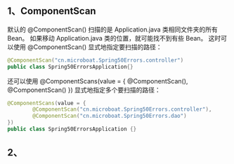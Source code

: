 ## 1、ComponentScan
默认的 @ComponentScan() 扫描的是 Application.java 类相同文件夹的所有 Bean。
如果移动 Application.java 类的位置，就可能找不到有些 Bean。
这时可以使用 @ComponentScan() 显式地指定要扫描的路径：
```java
@ComponentScan("cn.microboat.Spring50Errors.controller")
public class Spring50ErrorsApplication{}
```
还可以使用 
@ComponentScans(value = {
@ComponentScan(), @ComponentScan()
}) 显式地指定多个要扫描的路径：
```java
@ComponentScans(value = {
        @ComponentScan("cn.microboat.Spring50Errors.controller"),
        @ComponentScan("cn.microboat.Spring50Errors.dao")
})
public class Spring50ErrorsApplication {}
```

## 2、
